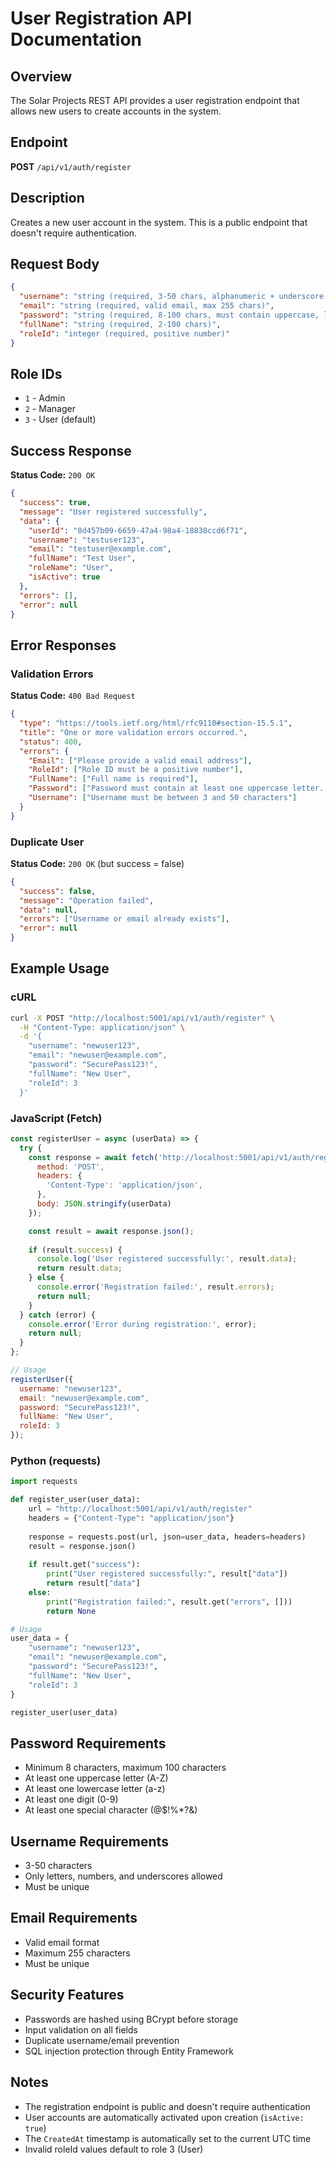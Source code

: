# User Registration API Documentation

## Overview
The Solar Projects REST API provides a user registration endpoint that allows new users to create accounts in the system.

## Endpoint
**POST** `/api/v1/auth/register`

## Description
Creates a new user account in the system. This is a public endpoint that doesn't require authentication.

## Request Body
```json
{
  "username": "string (required, 3-50 chars, alphanumeric + underscore only)",
  "email": "string (required, valid email, max 255 chars)",
  "password": "string (required, 8-100 chars, must contain uppercase, lowercase, digit, special char)",
  "fullName": "string (required, 2-100 chars)",
  "roleId": "integer (required, positive number)"
}
```

## Role IDs
- `1` - Admin
- `2` - Manager  
- `3` - User (default)

## Success Response
**Status Code:** `200 OK`
```json
{
  "success": true,
  "message": "User registered successfully",
  "data": {
    "userId": "8d457b09-6659-47a4-98a4-18838ccd6f71",
    "username": "testuser123",
    "email": "testuser@example.com", 
    "fullName": "Test User",
    "roleName": "User",
    "isActive": true
  },
  "errors": [],
  "error": null
}
```

## Error Responses

### Validation Errors
**Status Code:** `400 Bad Request`
```json
{
  "type": "https://tools.ietf.org/html/rfc9110#section-15.5.1",
  "title": "One or more validation errors occurred.",
  "status": 400,
  "errors": {
    "Email": ["Please provide a valid email address"],
    "RoleId": ["Role ID must be a positive number"],
    "FullName": ["Full name is required"],
    "Password": ["Password must contain at least one uppercase letter..."],
    "Username": ["Username must be between 3 and 50 characters"]
  }
}
```

### Duplicate User
**Status Code:** `200 OK` (but success = false)
```json
{
  "success": false,
  "message": "Operation failed",
  "data": null,
  "errors": ["Username or email already exists"],
  "error": null
}
```

## Example Usage

### cURL
```bash
curl -X POST "http://localhost:5001/api/v1/auth/register" \
  -H "Content-Type: application/json" \
  -d '{
    "username": "newuser123",
    "email": "newuser@example.com",
    "password": "SecurePass123!",
    "fullName": "New User",
    "roleId": 3
  }'
```

### JavaScript (Fetch)
```javascript
const registerUser = async (userData) => {
  try {
    const response = await fetch('http://localhost:5001/api/v1/auth/register', {
      method: 'POST',
      headers: {
        'Content-Type': 'application/json',
      },
      body: JSON.stringify(userData)
    });

    const result = await response.json();
    
    if (result.success) {
      console.log('User registered successfully:', result.data);
      return result.data;
    } else {
      console.error('Registration failed:', result.errors);
      return null;
    }
  } catch (error) {
    console.error('Error during registration:', error);
    return null;
  }
};

// Usage
registerUser({
  username: "newuser123",
  email: "newuser@example.com", 
  password: "SecurePass123!",
  fullName: "New User",
  roleId: 3
});
```

### Python (requests)
```python
import requests

def register_user(user_data):
    url = "http://localhost:5001/api/v1/auth/register"
    headers = {"Content-Type": "application/json"}
    
    response = requests.post(url, json=user_data, headers=headers)
    result = response.json()
    
    if result.get("success"):
        print("User registered successfully:", result["data"])
        return result["data"]
    else:
        print("Registration failed:", result.get("errors", []))
        return None

# Usage
user_data = {
    "username": "newuser123",
    "email": "newuser@example.com",
    "password": "SecurePass123!",
    "fullName": "New User", 
    "roleId": 3
}

register_user(user_data)
```

## Password Requirements
- Minimum 8 characters, maximum 100 characters
- At least one uppercase letter (A-Z)
- At least one lowercase letter (a-z) 
- At least one digit (0-9)
- At least one special character (@$!%*?&)

## Username Requirements
- 3-50 characters
- Only letters, numbers, and underscores allowed
- Must be unique

## Email Requirements
- Valid email format
- Maximum 255 characters
- Must be unique

## Security Features
- Passwords are hashed using BCrypt before storage
- Input validation on all fields
- Duplicate username/email prevention
- SQL injection protection through Entity Framework

## Notes
- The registration endpoint is public and doesn't require authentication
- User accounts are automatically activated upon creation (`isActive: true`)
- The `CreatedAt` timestamp is automatically set to the current UTC time
- Invalid roleId values default to role 3 (User)
